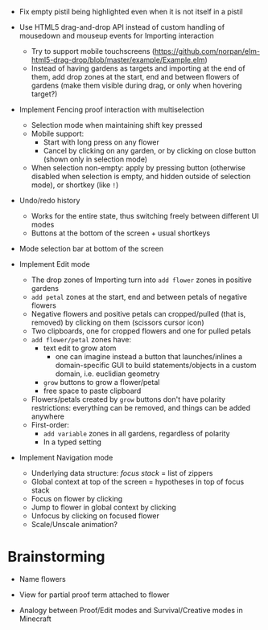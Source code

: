 - Fix empty pistil being highlighted even when it is not itself in a pistil

- Use HTML5 drag-and-drop API instead of custom handling of mousedown and
  mouseup events for Importing interaction
  - Try to support mobile touchscreens
    (https://github.com/norpan/elm-html5-drag-drop/blob/master/example/Example.elm)
  - Instead of having gardens as targets and importing at the end of them,
    add drop zones at the start, end and between flowers of gardens (make them
    visible during drag, or only when hovering target?)

- Implement Fencing proof interaction with multiselection
  - Selection mode when maintaining shift key pressed
  - Mobile support:
    - Start with long press on any flower
    - Cancel by clicking on any garden, or by clicking on close button (shown
      only in selection mode)
  - When selection non-empty: apply by pressing button (otherwise disabled when
    selection is empty, and hidden outside of selection mode), or shortkey (like
    `!`)

- Undo/redo history
  - Works for the entire state, thus switching freely between different UI modes
  - Buttons at the bottom of the screen + usual shortkeys

- Mode selection bar at bottom of the screen

- Implement Edit mode
  - The drop zones of Importing turn into `add flower` zones in positive gardens
  - `add petal` zones at the start, end and between petals of negative flowers
  - Negative flowers and positive petals can cropped/pulled (that is, removed)
    by clicking on them (scissors cursor icon)
  - Two clipboards, one for cropped flowers and one for pulled petals
  - `add flower/petal` zones have:
    - text edit to grow atom
      - one can imagine instead a button that launches/inlines a domain-specific
        GUI to build statements/objects in a custom domain, i.e. euclidian
        geometry
    - `grow` buttons to grow a flower/petal
    - free space to paste clipboard
  - Flowers/petals created by `grow` buttons don't have polarity restrictions:
    everything can be removed, and things can be added anywhere
  - First-order:
    - `add variable` zones in all gardens, regardless of polarity
    - In a typed setting 

- Implement Navigation mode
  - Underlying data structure: *focus stack* = list of zippers
  - Global context at top of the screen = hypotheses in top of focus stack
  - Focus on flower by clicking
  - Jump to flower in global context by clicking
  - Unfocus by clicking on focused flower
  - Scale/Unscale animation?

# Brainstorming

- Name flowers

- View for partial proof term attached to flower

- Analogy between Proof/Edit modes and Survival/Creative modes in Minecraft